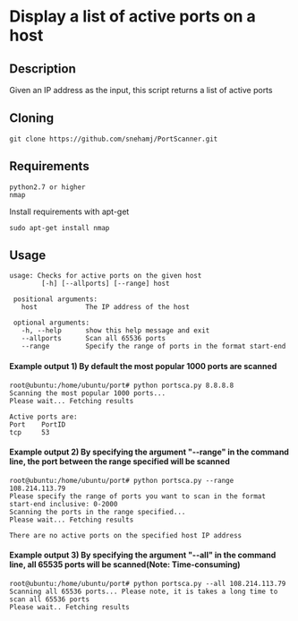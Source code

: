 # Display a list of active ports on a host

## Description
 Given an IP address as the input, this script returns a list of active ports 

## Cloning
```
git clone https://github.com/snehamj/PortScanner.git
```

## Requirements
```
python2.7 or higher
nmap
```

Install requirements with apt-get

```
sudo apt-get install nmap
```

## Usage

``` 
usage: Checks for active ports on the given host
        [-h] [--allports] [--range] host
 
 positional arguments:
   host            The IP address of the host
   
 optional arguments:
   -h, --help      show this help message and exit
   --allports      Scan all 65536 ports
   --range         Specify the range of ports in the format start-end
 ```
 
#### Example output 1) By default the most popular 1000 ports are scanned
 
 ```
root@ubuntu:/home/ubuntu/port# python portsca.py 8.8.8.8
Scanning the most popular 1000 ports...
Please wait... Fetching results

Active ports are: 
Port	PortID
tcp 	53

 ```
#### Example output 2) By specifying the argument "--range" in the command line, the port between the range specified will be scanned
 ```
root@ubuntu:/home/ubuntu/port# python portsca.py --range 108.214.113.79
Please specify the range of ports you want to scan in the format start-end inclusive: 0-2000
Scanning the ports in the range specified...
Please wait... Fetching results

There are no active ports on the specified host IP address
```
#### Example output 3) By specifying the argument "--all" in the command line, all 65535 ports will be scanned(Note: Time-consuming)
```
root@ubuntu:/home/ubuntu/port# python portsca.py --all 108.214.113.79
Scanning all 65536 ports... Please note, it is takes a long time to scan all 65536 ports
Please wait.. Fetching results

```
